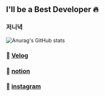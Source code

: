 
## I'll be a Best Developer 🔥
### 저니녁


![Anurag's GitHub stats](https://github-readme-stats.vercel.app/api?username=wjs5025&show_icons=true&theme=merko)

### 🔗 [Velog](https://velog.io/@jeon__ih)
### 🔗 [notion]()
### 🔗 [instagram](https://instagram.com/jeon__ih)
